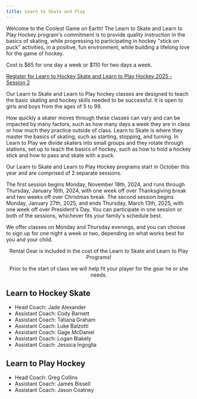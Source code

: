 ```yaml
---
title: Learn to Skate and Play
---
```


Welcome to the Coolest Game on Earth!  The Learn to Skate and Learn to Play Hockey program's commitment is to provide quality instruction in the basics of skating, while progressing to participating in hockey "stick on puck" activities, in a positive, fun environment, while building a lifelong love for the game of hockey.

Cost is $65 for one day a week or $110 for two days a week.

[Register for Learn to Hockey Skate and Learn to Play Hockey 2025 - Session 2](https://klamathicesports.sportngin.com/register/form/673061064)

Our Learn to Skate and Learn to Play hockey classes are designed to teach the basic skating and hockey skills needed to be successful. It is open to girls and boys from the ages of 5 to 99.  

How quickly a skater moves through these classes can vary and can be impacted by many factors, such as how many days a week they are in class or how much they practice outside of class.  Learn to Skate is where they master the basics of skating,  such as starting, stopping, and turning.  In Learn to Play we divide skaters into small groups and they rotate through stations, set up to teach the basics of hockey, such as how to hold a hockey stick and how to pass and skate with a puck. 

Our Learn to Skate and Learn to Play Hockey programs start in October this year and are comprised of 2 separate sessions.  

The first session begins Monday,  November 18th, 2024, and runs through Thursday, January 16th, 2024, with one week off over Thanksgiving break and two weeks off over Christmas break. The second session begins Monday, January 27th, 2025, and ends Thursday, March 13th, 2025, with one week off over President's Day.  You can participate in one session or both of the sessions, whichever fits your family's schedule best.

We offer classes on Monday and Thursday evenings, and you can choose to sign up for one night a week or two, depending on what works best for you and your child.

<p align=center>Rental Gear is included in the cost of the Learn to Skate and Learn to Play Programs!</p>

<p align=center>Prior to the start of class we will help fit your player for the gear he or she needs.</p>

## Learn to Hockey Skate
- Head Coach: Jade Alexander 
- Assistant Coach: Cody Barnett
- Assistant Coach: Tatiana Graham
- Assistant Coach: Luke Balzotti 
- Assistant Coach: Gage McDaniel
- Assistant Coach: Logan Blakely 
- Assistant Coach: Jessica Ingoglia

## Learn to Play Hockey
- Head Coach: Greg Collins
- Assistant Coach: James Bissell 
- Assistant Coach: Jason Coatney 
